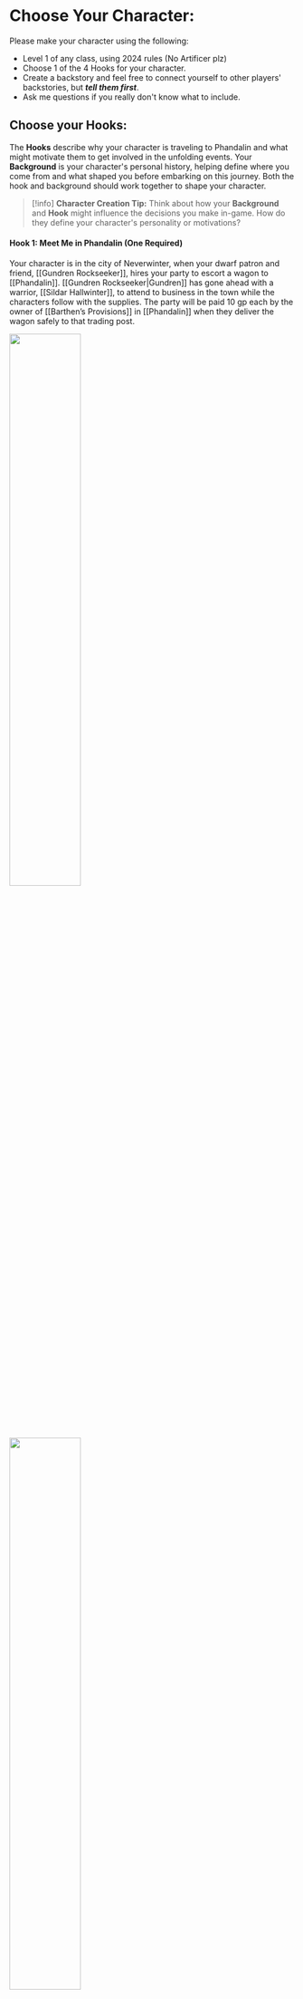 # Choose Your Character:

Please make your character using the following:
- Level 1 of any class, using 2024 rules (No Artificer plz)
- Choose 1 of the 4 Hooks for your character.
- Create a backstory and feel free to connect yourself to other players' backstories, but ***tell them first***.
- Ask me questions if you really don't know what to include.

## Choose your Hooks: 

The **Hooks** describe why your character is traveling to Phandalin and what might motivate them to get involved in the unfolding events. Your **Background** is your character's personal history, helping define where you come from and what shaped you before embarking on this journey. Both the hook and background should work together to shape your character.

> [!info] **Character Creation Tip:**
> Think about how your **Background** and **Hook** might influence the decisions you make in-game. How do they define your character's personality or motivations?

#### Hook 1: Meet Me in Phandalin (One Required)
Your character is in the city of Neverwinter, when your dwarf patron and friend, [[Gundren Rockseeker]], hires your party to escort a wagon to [[Phandalin]]. [[Gundren Rockseeker|Gundren]] has gone ahead with a warrior, [[Sildar Hallwinter]], to attend to business in the town while the characters follow with the supplies. The party will be paid 10 gp each by the owner of [[Barthen’s Provisions]] in [[Phandalin]] when they deliver the wagon safely to that trading post.


<img src="Gundren Rockseeker.png" width=50%> 

<img src="https://raw.githubusercontent.com/PandaMythOrFact/DND/main/Player-View/PNGs/NPCs/Good/Gundren%20Rockseeker.png" width="50%">



[[Gundren Rockseeker]]


<img src="Sildar Hallwinter.png" width=50%>
<img src="https://raw.githubusercontent.com/PandaMythOrFact/DND/main/Player-View/PNGs/NPCs/Good/Sildar%20Hallwinter.png" width="50%">




[[Sildar Hallwinter]]
> [!info] **Key NPC Alert:**
> **Gundren Rockseeker** is an important figure in this quest. What’s his true motivation for this journey? Keep that in mind as the story unfolds.

#### Hook 2: Friend of the Harpers (Optional)
You’ve spent much of your life in awe of the [[The Harpers]], a secretive organization dedicated to promoting good and preserving history. You’ve always wanted to join, but you’ve struggled to gain the group’s attention. You’re headed to [[Phandalin]], where you hope your good deeds will gain the [[The Harpers]]’ notice.


<img src="The Harpers.png" width=50%>
<img src="https://raw.githubusercontent.com/PandaMythOrFact/DND/main/Player-View/PNGs/Organizations/The%20Harpers.png" width="50%">




[[The Harpers]]
> [!warning] **Secret Society Alert:**
> The Harpers are a shadowy group. Be cautious when discussing them in public or with NPCs, as not everyone trusts their methods.

#### Hook 3: Gauntlet Trainee (Optional)
You have pledged yourself to the [[Order of the Gauntlet]], a devout and vigilant group that seeks to protect others from evildoers. Before you become a full-fledged member, you’ve decided to meet your hero, a retired adventurer named [[Daran Edermath]], who was part of the [[Order of the Gauntlet|order]] and has thwarted many local threats. [[Daran Edermath|Daran]] lives in [[Phandalin]] in a cottage beside an apple orchard. You plan to visit him and drink in his wisdom before joining the order yourself.


<img src="Order of the Gauntlet.png" width=50%>
<img src="https://raw.githubusercontent.com/PandaMythOrFact/DND/main/Player-View/PNGs/Organizations/Order%20of%20the%20Gauntlet.png" width="50%">


[[Order of the Gauntlet]]

#### Hook 4: Options from Backgrounds

While these are intended to be used in conjunction with the first three hooks, the bottom sentence of each is in case you don't want to do any of the other three as your hook. It's just flavor for the most part.

| Background        | Character                                                                                                                                                                                                                                                                                                                                                                                                                                |
| ----------------- | ---------------------------------------------------------------------------------------------------------------------------------------------------------------------------------------------------------------------------------------------------------------------------------------------------------------------------------------------------------------------------------------------------------------------------------------- |
| **Acolyte**       | The frontier town of Phandalin is resilient, but organized religious resources are scarce. Your temple in Neverwinter sent you to Phandalin to pray and offer communion with like-minded faithful.<br><br>**You accepted a request from your temple to accompany a supply wagon to Phandalin, where you’ll meet others seeking work.**                                                                                                   |
| **Charlatan**     | You’ve planned your latest get-rich-quick scheme. The townspeople of Phandalin have never heard of what you’re selling, and you hope to establish a customer base.<br><br>**While looking for easy marks, you overheard that a dwarf named Gundren Rockseeker was paying for guards—seems like a good opportunity to make some quick coin.**                                                                                             |
| **Criminal**      | You’re wanted for crimes in Neverwinter, and perhaps you’re exiled from the city. Phandalin is a small bastion of civilization where you can lie low and no one will be the wiser.<br><br>**A job guarding a supply wagon to Phandalin seemed like a good cover, and a chance to disappear into the frontier.**                                                                                                                          |
| **Entertainer**   | You’ve spent time in Neverwinter and love performing for audiences, but you need new experiences from which to draw inspiration for your art. Traveling to Phandalin will provide new material for your work, and its watering holes promise eager crowds.<br><br>**A dwarf named Gundren Rockseeker hired you for a small job, and coin in your pocket means more time to play and perform.**                                           |
| **Folk Hero**     | You may have humble origins, but you made your name as a hero in the wilds outside Neverwinter. You need new adventures, so you’ve set off for the frontier of Phandalin.<br><br>**A local merchant asked you to help escort supplies to Phandalin, where you hope to find new causes to fight for.**                                                                                                                                    |
| **Guild Artisan** | You learned a useful trade in Neverwinter, but the city is home to too many artisans with that skill. Now, you’re heading to Phandalin, where you hope to start a lucrative business.<br><br>**Gundren Rockseeker, an ambitious miner, hired you for a supply run. His work might be a great business opportunity.**                                                                                                                     |
| **Hermit**        | You’ve spent a lot of time in the wilds outside Neverwinter, but you’ve always kept a home in the city. You’ve decided to move somewhere rural, and Phandalin seems like the perfect place.<br><br>**A job escorting supplies gave you a way to travel safely to your new home. You’re curious what life in Phandalin has to offer.**                                                                                                    |
| **Noble**         | Your family is based in Neverwinter but owns property throughout the Sword Coast region. You recently inherited a cottage in Phandalin and must inspect the place before you decide to keep or sell it.<br><br>**Hiring on with Gundren Rockseeker's caravan gave you an easy excuse to travel there while making some gold.**                                                                                                           |
| **Outlander**     | You spent your youth with a guardian who lived a simple life in the wilds outside Phandalin, but later you moved to the city. Now an adult, you’ve decided to return to the area where you feel most at home.<br><br>**Joining the supply run gave you a practical way to return to the lands that once felt like home.**                                                                                                                |
| **Sage**          | In the academic halls of Neverwinter, you studied the region’s historical alliance between Phandalin and its neighbors. The fate of the lost mine of Phandelver has always fascinated you, so you’re traveling to Phandalin to discover whether any locals know rumors about its fate.<br><br>**You heard that a dwarf named Gundren Rockseeker is working near Phandalin. You hope traveling with him will reveal useful information.** |
| **Sailor**        | You’ve sailed ships along the Sword Coast, but a brush with death made you rethink your profession. You’re headed to Phandalin to decide what’s next.<br><br>**Signing on to escort a supply wagon gives you some easy work while you figure out your future.**                                                                                                                                                                          |
| **Soldier**       | You are a member of the Neverwinter Guard, and you suffered a terrible injury in the line of duty. You healed, but you’re not ready to return to work yet. Until you are, you’re taking easy jobs protecting merchant wagons headed to Phandalin.<br><br>**Your latest job has you guarding Gundren Rockseeker’s supplies—simple work while you regain your strength.**                                                                  |
